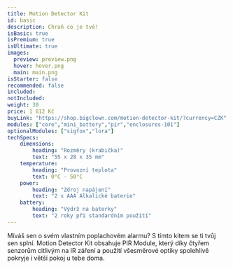 ```yaml
---
title: Motion Detector Kit
id: basic
description: Chraň co je tvé!
isBasic: true
isPremium: true
isUltimate: true
images:
  preview: preview.png
  hover: hover.png
  main: main.png
isStarter: false
recommended: false
included:
notIncluded:
weight: 30
price: 1 612 Kč
buyLink: "https://shop.bigclown.com/motion-detector-kit/?currency=CZK"
modules: ["core","mini_battery","pir","enclosures-101"]
optionalModules: ["sigfox","lora"]
techSpecs:
    dimensions:
        heading: "Rozměry (krabička)"
        text: "55 x 28 x 35 mm"
    temperature:
        heading: "Provozní teplota"
        text: 0°C - 50°C
    power:
        heading: "Zdroj napájení"
        text: "2 x AAA Alkalické baterie"
    battery:
        heading: "Výdrž na baterky"
        text: "2 roky při standardním použití"
---
```


Míváš sen o svém vlastním poplachovém alarmu? S tímto kitem se ti tvůj sen splní. Motion Detector Kit obsahuje PIR Module, který díky čtyřem senzorům citlivým na IR záření a použití všesměrové optiky spolehlivě pokryje i větší pokoj u tebe doma.
